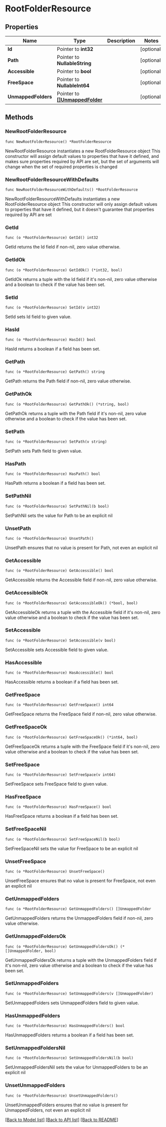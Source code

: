 # RootFolderResource

## Properties

Name | Type | Description | Notes
------------ | ------------- | ------------- | -------------
**Id** | Pointer to **int32** |  | [optional] 
**Path** | Pointer to **NullableString** |  | [optional] 
**Accessible** | Pointer to **bool** |  | [optional] 
**FreeSpace** | Pointer to **NullableInt64** |  | [optional] 
**UnmappedFolders** | Pointer to [**[]UnmappedFolder**](UnmappedFolder.md) |  | [optional] 

## Methods

### NewRootFolderResource

`func NewRootFolderResource() *RootFolderResource`

NewRootFolderResource instantiates a new RootFolderResource object
This constructor will assign default values to properties that have it defined,
and makes sure properties required by API are set, but the set of arguments
will change when the set of required properties is changed

### NewRootFolderResourceWithDefaults

`func NewRootFolderResourceWithDefaults() *RootFolderResource`

NewRootFolderResourceWithDefaults instantiates a new RootFolderResource object
This constructor will only assign default values to properties that have it defined,
but it doesn't guarantee that properties required by API are set

### GetId

`func (o *RootFolderResource) GetId() int32`

GetId returns the Id field if non-nil, zero value otherwise.

### GetIdOk

`func (o *RootFolderResource) GetIdOk() (*int32, bool)`

GetIdOk returns a tuple with the Id field if it's non-nil, zero value otherwise
and a boolean to check if the value has been set.

### SetId

`func (o *RootFolderResource) SetId(v int32)`

SetId sets Id field to given value.

### HasId

`func (o *RootFolderResource) HasId() bool`

HasId returns a boolean if a field has been set.

### GetPath

`func (o *RootFolderResource) GetPath() string`

GetPath returns the Path field if non-nil, zero value otherwise.

### GetPathOk

`func (o *RootFolderResource) GetPathOk() (*string, bool)`

GetPathOk returns a tuple with the Path field if it's non-nil, zero value otherwise
and a boolean to check if the value has been set.

### SetPath

`func (o *RootFolderResource) SetPath(v string)`

SetPath sets Path field to given value.

### HasPath

`func (o *RootFolderResource) HasPath() bool`

HasPath returns a boolean if a field has been set.

### SetPathNil

`func (o *RootFolderResource) SetPathNil(b bool)`

 SetPathNil sets the value for Path to be an explicit nil

### UnsetPath
`func (o *RootFolderResource) UnsetPath()`

UnsetPath ensures that no value is present for Path, not even an explicit nil
### GetAccessible

`func (o *RootFolderResource) GetAccessible() bool`

GetAccessible returns the Accessible field if non-nil, zero value otherwise.

### GetAccessibleOk

`func (o *RootFolderResource) GetAccessibleOk() (*bool, bool)`

GetAccessibleOk returns a tuple with the Accessible field if it's non-nil, zero value otherwise
and a boolean to check if the value has been set.

### SetAccessible

`func (o *RootFolderResource) SetAccessible(v bool)`

SetAccessible sets Accessible field to given value.

### HasAccessible

`func (o *RootFolderResource) HasAccessible() bool`

HasAccessible returns a boolean if a field has been set.

### GetFreeSpace

`func (o *RootFolderResource) GetFreeSpace() int64`

GetFreeSpace returns the FreeSpace field if non-nil, zero value otherwise.

### GetFreeSpaceOk

`func (o *RootFolderResource) GetFreeSpaceOk() (*int64, bool)`

GetFreeSpaceOk returns a tuple with the FreeSpace field if it's non-nil, zero value otherwise
and a boolean to check if the value has been set.

### SetFreeSpace

`func (o *RootFolderResource) SetFreeSpace(v int64)`

SetFreeSpace sets FreeSpace field to given value.

### HasFreeSpace

`func (o *RootFolderResource) HasFreeSpace() bool`

HasFreeSpace returns a boolean if a field has been set.

### SetFreeSpaceNil

`func (o *RootFolderResource) SetFreeSpaceNil(b bool)`

 SetFreeSpaceNil sets the value for FreeSpace to be an explicit nil

### UnsetFreeSpace
`func (o *RootFolderResource) UnsetFreeSpace()`

UnsetFreeSpace ensures that no value is present for FreeSpace, not even an explicit nil
### GetUnmappedFolders

`func (o *RootFolderResource) GetUnmappedFolders() []UnmappedFolder`

GetUnmappedFolders returns the UnmappedFolders field if non-nil, zero value otherwise.

### GetUnmappedFoldersOk

`func (o *RootFolderResource) GetUnmappedFoldersOk() (*[]UnmappedFolder, bool)`

GetUnmappedFoldersOk returns a tuple with the UnmappedFolders field if it's non-nil, zero value otherwise
and a boolean to check if the value has been set.

### SetUnmappedFolders

`func (o *RootFolderResource) SetUnmappedFolders(v []UnmappedFolder)`

SetUnmappedFolders sets UnmappedFolders field to given value.

### HasUnmappedFolders

`func (o *RootFolderResource) HasUnmappedFolders() bool`

HasUnmappedFolders returns a boolean if a field has been set.

### SetUnmappedFoldersNil

`func (o *RootFolderResource) SetUnmappedFoldersNil(b bool)`

 SetUnmappedFoldersNil sets the value for UnmappedFolders to be an explicit nil

### UnsetUnmappedFolders
`func (o *RootFolderResource) UnsetUnmappedFolders()`

UnsetUnmappedFolders ensures that no value is present for UnmappedFolders, not even an explicit nil

[[Back to Model list]](../README.md#documentation-for-models) [[Back to API list]](../README.md#documentation-for-api-endpoints) [[Back to README]](../README.md)


